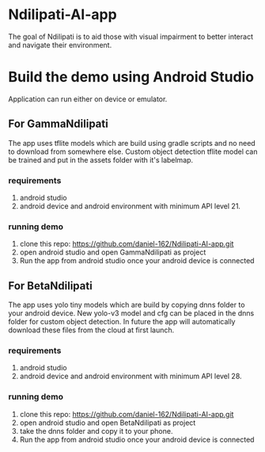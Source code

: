 # Ndilipati-AI-app
The goal of Ndilipati is to aid those with visual impairment to better interact and navigate their environment.



# Build the demo using Android Studio
Application can run either on device or emulator.

## For GammaNdilipati
The app uses tflite models which are build using gradle scripts and no need to download from somewhere else.
Custom object detection tflite model can be trained and put in the assets folder with it's labelmap.
### requirements
1. android studio
2. android device and android environment with minimum API level 21.
### running demo
1. clone this repo: https://github.com/daniel-162/Ndilipati-AI-app.git
2. open android studio and open GammaNdilipati as project
3. Run the app from android studio once your android device is connected 

## For BetaNdilipati
The app uses yolo tiny models which are build by copying dnns folder to your android device.
New yolo-v3 model and cfg can be placed in the dnns folder for custom object detection.
In future the app will automatically download these files from the cloud at first launch.
### requirements
1. android studio
2. android device and android environment with minimum API level 28.
### running demo
1. clone this repo: https://github.com/daniel-162/Ndilipati-AI-app.git
2. open android studio and open BetaNdilipati as project
3. take the dnns folder and copy it to your phone.
3. Run the app from android studio once your android device is connected 
